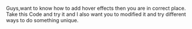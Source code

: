 Guys,want to know how to add hover effects then you are in correct place. Take this Code and try it and I also want you to modified it and try different ways to do something unique.
